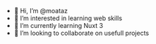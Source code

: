 - 👋 Hi, I’m @moataz
- 👀 I’m interested in learning web skills
- 🌱 I’m currently learning Nuxt 3
- 💞️ I’m looking to collaborate on usefull projects
